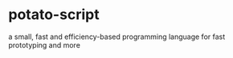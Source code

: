 # potato-script
a small, fast and efficiency-based programming language for fast prototyping and more
